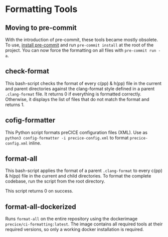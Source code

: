 # Formatting Tools

## Moving to pre-commit

With the introduction of pre-commit, these tools became mostly obsolete.
To use, [install pre-commit](https://pre-commit.com/#install) and run `pre-commit install` at the root of the project.
You can now force the formatting on all files with `pre-commit run -a`.

## check-format

This bash-script checks the format of every c(pp) & h(pp) file in the current and parent directories against the clang-format style defined in a parent `.clang-format` file.
It returns 0 if everything is formatted correctly.
Otherwise, it displays the list of files that do not match the format and returns 1.

## cofig-formatter

This Python script formats preCICE configuration files (XML). Use as `python3 config-formatter -i precice-config.xml` to format `precice-config.xml` inline.

## format-all

This bash-script applies the format of a parent `.clang-format` to every c(pp) & h(pp) file in the current and child directories. To format the complete codebase, run the script from the root directory.

This script returns 0 on success.

## format-all-dockerized

Runs `format-all` on the entire repository using the dockerimage `precice/ci-formatting:latest`.
The image contains all required tools at their required versions, so only a working docker installation is required.
